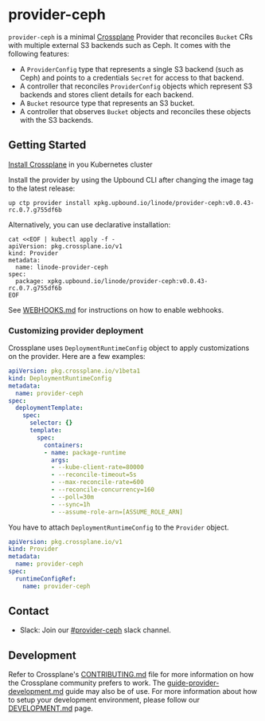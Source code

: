 # provider-ceph

`provider-ceph` is a minimal [Crossplane](https://crossplane.io/) Provider
that reconciles `Bucket` CRs with multiple external S3 backends such as Ceph. It comes
with the following features:

- A `ProviderConfig` type that represents a single S3 backend (such as Ceph) and points to a credentials `Secret` for access to that backend.
- A controller that reconciles `ProviderConfig` objects which represent S3 backends and stores client details for each backend.
- A `Bucket` resource type that represents an S3 bucket.
- A controller that observes `Bucket` objects and reconciles these objects with the S3 backends.

## Getting Started

[Install Crossplane](https://docs.crossplane.io/v1.11/software/install/#install-crossplane) in you Kubernetes cluster

Install the provider by using the Upbound CLI after changing the image tag to the latest release:

```
up ctp provider install xpkg.upbound.io/linode/provider-ceph:v0.0.43-rc.0.7.g755df6b
```

Alternatively, you can use declarative installation:
```
cat <<EOF | kubectl apply -f -
apiVersion: pkg.crossplane.io/v1
kind: Provider
metadata:
  name: linode-provider-ceph
spec:
  package: xpkg.upbound.io/linode/provider-ceph:v0.0.43-rc.0.7.g755df6b
EOF
```
See [WEBHOOKS.md](docs/WEBHOOKS.md) for instructions on how to enable webhooks.

### Customizing provider deployment

Crossplane uses `DeploymentRuntimeConfig` object to apply customizations on the provider.
Here are a few examples:


```yaml
apiVersion: pkg.crossplane.io/v1beta1
kind: DeploymentRuntimeConfig
metadata:
  name: provider-ceph
spec:
  deploymentTemplate:
    spec:
      selector: {}
      template:
        spec:
          containers:
          - name: package-runtime
            args:
            - --kube-client-rate=80000
            - --reconcile-timeout=5s
            - --max-reconcile-rate=600
            - --reconcile-concurrency=160
            - --poll=30m
            - --sync=1h
            - --assume-role-arn=[ASSUME_ROLE_ARN]
```

You have to attach `DeploymentRuntimeConfig` to the `Provider` object.

```yaml
apiVersion: pkg.crossplane.io/v1
kind: Provider
metadata:
  name: provider-ceph
spec:
  runtimeConfigRef:
    name: provider-ceph
```

## Contact
- Slack: Join our [#provider-ceph](https://crossplane.slack.com/archives/C05RKQRNDHA) slack channel.

## Development

Refer to Crossplane's [CONTRIBUTING.md](https://github.com/crossplane/crossplane/tree/master/contributing) file for more information on how the
Crossplane community prefers to work. The [guide-provider-development.md](https://github.com/crossplane/crossplane/blob/master/contributing/guide-provider-development.md)
guide may also be of use. For more information about how to setup your development environment, please follow our [DEVELOPMENT.md](docs/DEVELOPMENT.md) page.
